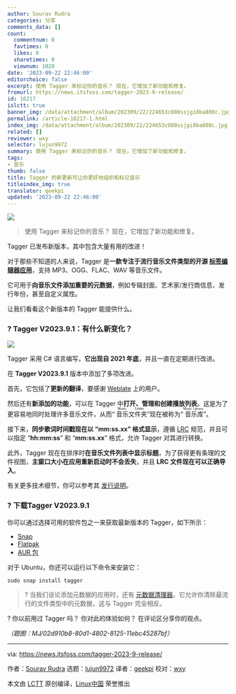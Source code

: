 ```yaml
---
author: Sourav Rudra
categories: 分享
comments_data: []
count:
  commentnum: 0
  favtimes: 0
  likes: 0
  sharetimes: 0
  viewnum: 1028
date: '2023-09-22 22:46:00'
editorchoice: false
excerpt: 使用 Tagger 来标记你的音乐？ 现在，它增加了新功能和修复。
fromurl: https://news.itsfoss.com/tagger-2023-9-release/
id: 16217
islctt: true
banner_img: /data/attachment/album/202309/22/224653c080ssjgi8ba808c.jpg
permalink: /article-16217-1.html
index_img: /data/attachment/album/202309/22/224653c080ssjgi8ba808c.jpg.thumb.jpg
related: []
reviewer: wxy
selector: lujun9972
summary: 使用 Tagger 来标记你的音乐？ 现在，它增加了新功能和修复。
tags:
- 音乐
thumb: false
title: Tagger 的新更新可让你更好地组织和标记音乐
titleindex_img: true
translator: geekpi
updated: '2023-09-22 22:46:00'
---
```


![](/data/attachment/album/202309/22/224653c080ssjgi8ba808c.jpg)



> 
> 使用 Tagger 来标记你的音乐？ 现在，它增加了新功能和修复。
> 
> 
> 


Tagger 已发布新版本，其中包含大量有用的改进！


对于那些不知道的人来说，Tagger 是**一款专注于流行音乐文件类型的开源 [标签编辑器应用](https://en.wikipedia.org/wiki/Tag_editor)**，支持 MP3、OGG、FLAC、WAV 等音乐文件。


它可用于**向音乐文件添加重要的元数据**，例如专辑封面、艺术家/发行商信息、发行年份，甚至自定义属性。


让我们看看这个新版本的 Tagger 能提供什么。


### ? Tagger V2023.9.1：有什么新变化？


![](/data/attachment/album/202309/22/224657o2wkosx9daaojgxh.png)


Tagger 采用 C# 语言编写，**它出现自 2021 年底**，并且一直在定期进行改进。


在 **Tagger V2023.9.1** 版本中添加了多项改进。


首先，它包括了**更新的翻译**，要感谢 [Weblate](https://weblate.org/en/) 上的用户。


然后还有**新添加的功能**，可以在 Tagger 中**打开、管理和创建播放列表**。这是为了更容易地同时处理许多音乐文件，从而“<ruby> 音乐文件夹 <rt>  Music Folder </rt></ruby>”现在被称为“<ruby> 音乐库 <rt>  Music Library </rt></ruby>”。


接下来，**同步歌词时间戳现在以 “mm:ss.xx” 格式显示**，遵循 [LRC](https://en.wikipedia.org/wiki/LRC_(file_format)) 规范，并且可以指定 “**hh:mm:ss**” 和 “**mm:ss.xx**” 格式，允许 Tagger 对其进行转换。


此外，Tagger 现在在排序时**在音乐文件列表中显示标题**，为了获得更有条理的文件视图，**主窗口大小在应用重新启动时不会丢失**，并且 **LRC 文件现在可以正确导入**。


有关更多技术细节，你可以参考其 [发行说明](https://github.com/NickvisionApps/Tagger/releases/tag/2023.9.1)。


### ? 下载Tagger V2023.9.1


你可以通过选择可用的软件包之一来获取最新版本的 Tagger，如下所示：


* [Snap](https://snapcraft.io/tagger)
* [Flatpak](https://flathub.org/apps/org.nickvision.tagger)
* [AUR 包](https://aur.archlinux.org/packages/tagger)


对于 Ubuntu，你还可以运行以下命令来安装它：



```
sudo snap install tagger

```


> 
> ? 当我们谈论添加元数据的应用时，还有 [元数据清理器](https://itsfoss.com/metadata-cleaner/)。它允许你清除最流行的文件类型中的元数据，这与 Tagger 完全相反。
> 
> 
> 


? 你以前用过 Tagger 吗？ 你对此的体验如何？ 在评论区分享你的观点。


*（题图：MJ/02d910b8-80d1-4802-8125-11ebc45287bf）*




---


via: <https://news.itsfoss.com/tagger-2023-9-release/>


作者：[Sourav Rudra](https://news.itsfoss.com/author/sourav/) 选题：[lujun9972](https://github.com/lujun9972) 译者：[geekpi](https://github.com/geekpi) 校对：[wxy](https://github.com/wxy)


本文由 [LCTT](https://github.com/LCTT/TranslateProject) 原创编译，[Linux中国](https://linux.cn/) 荣誉推出
